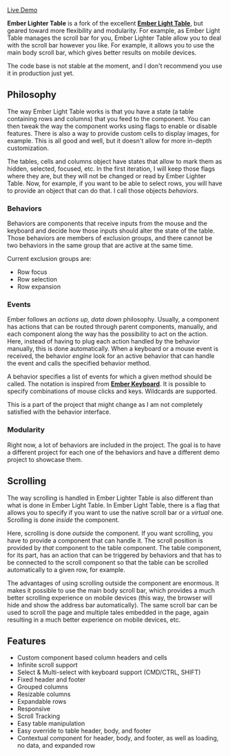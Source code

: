 [Live Demo][demo]

**Ember Lighter Table** is a fork of the excellent **[Ember Light Table][ember-light-table]**, but geared toward more flexibility and modularity. For example, as Ember Light Table manages the scroll bar for you, Ember Lighter Table allow you to deal with the scroll bar however you like. For example, it allows you to use the main body scroll bar, which gives better results on mobile devices.

The code base is not stable at the moment, and I don't recommend you use it in production just yet.

## Philosophy

The way Ember Light Table works is that you have a state (a table containing rows and columns) that you feed to the component. You can then tweak the way the component works using flags to enable or disable features. There is also a way to provide custom cells to display images, for example. This is all good and well, but it doesn't allow for more in-depth customization.

The tables, cells and columns object have states that allow to mark them as hidden, selected, focused, etc. In the first iteration, I will keep those flags where they are, but they will not be changed or read by Ember Lighter Table. Now, for example, if you want to be able to select rows, you will have to provide an object that can do that. I call those objects *behaviors*.

### Behaviors

Behaviors are components that receive inputs from the mouse and the keyboard and decide how those inputs should alter the state of the table. Those behaviors are members of exclusion groups, and there cannot be two behaviors in the same group that are active at the same time.

Current exclusion groups are:
- Row focus
- Row selection
- Row expansion

### Events

Ember follows an *actions up, data down* philosophy. Usually, a component has actions that can be routed through parent components, manually, and each component along the way has the possibility to act on the action. Here, instead of having to plug each action handled by the behavior manually, this is done automatically. When a keyboard or a mouse event is received, the behavior *engine* look for an active behavior that can handle the event and calls the specified behavior method.

A behavior specifies a list of events for which a given method should be called. The notation is inspired from **[Ember Keyboard][ember-keyboard]**. It is possible to specify combinations of mouse clicks and keys. Wildcards are supported.

This is a part of the project that might change as I am not completely satisfied with the behavior interface.

### Modularity

Right now, a lot of behaviors are included in the project. The goal is to have a different project for each one of the behaviors and have a different demo project to showcase them.

## Scrolling

The way scrolling is handled in Ember Lighter Table is also different than what is done in Ember Light Table. In Ember Light Table, there is a flag that allows you to specify if you want to use the native scroll bar or a *virtual* one. Scrolling is done *inside* the component.

Here, scrolling is done *outside* the component. If you want scrolling, you have to provide a component that can handle it. The scroll position is provided by *that* component to the table component. The table component, for its part, has an action that can be triggered by behaviors and that has to be connected to the scroll component so that the table can be scrolled automatically to a given row, for example.

The advantages of using scrolling outside the component are enormous. It makes it possible to use the main body scroll bar, which provides a much better scrolling experience on mobile devices (this way, the browser will hide and show the address bar automatically). The same scroll bar can be used to scroll the page and multiple tales embedded in the page, again resulting in a much better experience on mobile devices, etc.

## Features

- Custom component based column headers and cells
- Infinite scroll support
- Select & Multi-select with keyboard support (CMD/CTRL, SHIFT)
- Fixed header and footer
- Grouped columns
- Resizable columns
- Expandable rows
- Responsive
- Scroll Tracking
- Easy table manipulation
- Easy override to table header, body, and footer
- Contextual component for header, body, and footer, as well as loading, no data, and expanded row

[demo]: https://plcarmel.github.io/ember-lighter-table/#/rows/spreadsheet
[ember-light-table]: https://github.com/offirgolan/ember-light-table
[ember-keyboard]: https://github.com/adopted-ember-addons/ember-keyboard

